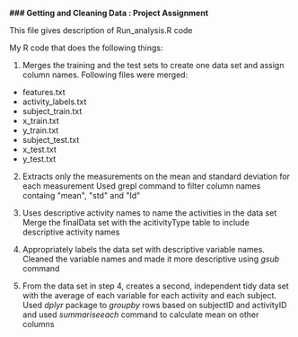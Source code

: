 **### Getting and Cleaning Data : Project Assignment**

This file gives description of Run_analysis.R code

My R code that does the following things:
1. Merges the training and the test sets to create one data set and assign column names.
Following files were merged:
- features.txt
- activity_labels.txt
- subject_train.txt
- x_train.txt
- y_train.txt
- subject_test.txt
- x_test.txt
- y_test.txt

2. Extracts only the measurements on the mean and standard deviation for each measurement
Used grepl command to filter column names containg "mean", "std" and "Id"

3. Uses descriptive activity names to name the activities in the data set
Merge the finalData set with the acitivityType table to include descriptive activity names

4. Appropriately labels the data set with descriptive variable names.
Cleaned the variable names and made it more descriptive using _gsub_ command

3. From the data set in step 4, creates a second, independent tidy data set with the average of each variable for each activity and each subject.
Used _dplyr_ package to _groupby_ rows based on subjectID and activityID and used _summariseeach_ command to calculate mean on other columns
